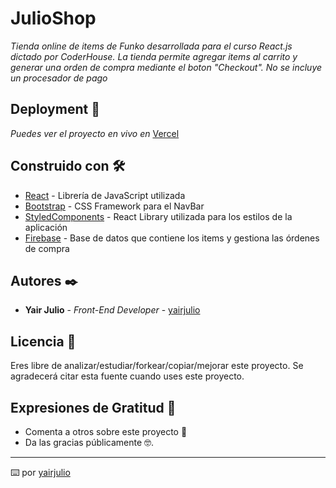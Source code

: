 # JulioShop

_Tienda online de items de Funko desarrollada para el curso React.js dictado por CoderHouse. La tienda permite agregar items al carrito y generar una orden de compra mediante el boton "Checkout". No se incluye un procesador de pago_

## Deployment 🚀

_Puedes ver el proyecto en vivo en_ [Vercel]()

## Construido con 🛠️

* [React](http://reactjs.org/) - Librería de JavaScript utilizada
* [Bootstrap](https://getboostrap.org/) - CSS Framework para el NavBar
* [StyledComponents](https://www.styled-components.com) - React Library utilizada para los estilos de la aplicación
* [Firebase](https://firebase.google.com) - Base de datos que contiene los items y gestiona las órdenes de compra 


## Autores ✒️

* **Yair Julio** - *Front-End Developer* - [yairjulio](https://github.com/yairjulio)


## Licencia 📄

Eres libre de analizar/estudiar/forkear/copiar/mejorar este proyecto. Se agradecerá citar esta fuente cuando uses este proyecto.

## Expresiones de Gratitud 🎁

* Comenta a otros sobre este proyecto 📢
* Da las gracias públicamente 🤓.


---
⌨️ por [yairjulio](https://github.com/yairjulio)